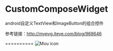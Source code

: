 # CustomComposeWidget
android自定义TextView和ImageButton的组合控件

参考链接：http://mypyg.iteye.com/blog/968646

==========
![Mou icon](https://github.com/yushiwo/CustomComposeWidget/blob/device-2015-03-08-213415.png)
